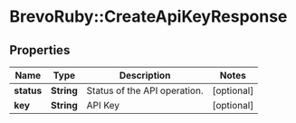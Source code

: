 # BrevoRuby::CreateApiKeyResponse

## Properties
Name | Type | Description | Notes
------------ | ------------- | ------------- | -------------
**status** | **String** | Status of the API operation. | [optional] 
**key** | **String** | API Key | [optional] 


